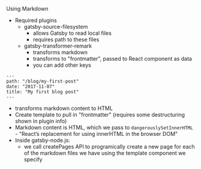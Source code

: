 Using Markdown
- Required plugins
  - gatsby-source-filesystem
    - allows Gatsby to read local files
    - requires path to these files
  - gatsby-transformer-remark
    - transforms markdown
    - transforms to "frontmatter", passed to React component as data
    - you can add other keys
```
---
path: "/blog/my-first-post"
date: "2017-11-07"
title: "My first blog post"
---
```
- transforms markdown content to HTML
- Create template to pull in "frontmatter" (requires some destructuring shown in plugin info)
- Markdown content is HTML, which we pass to `dangerouslySetInnerHTML` - "React’s replacement for using innerHTML in the browser DOM"
- Inside gatsby-node.js:
  - we call createPages API to programically create a new page for each of the markdown files we have using the template component we specify